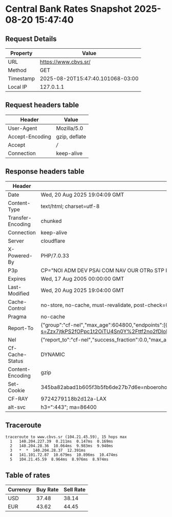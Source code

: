 # Central Bank Rates Snapshot 2025-08-20 15:47:40
## Request Details

| Property | Value |
|----------|-------|
| URL | https://www.cbvs.sr/ |
| Method | GET |
| Timestamp | 2025-08-20T15:47:40.101068-03:00 |
| Local IP | 127.0.1.1 |
    
## Request headers table

| Header | Value |
|--------|-------|
| User-Agent | Mozilla/5.0 |
| Accept-Encoding | gzip, deflate |
| Accept | */* |
| Connection | keep-alive |

    
## Response headers table
| Header | Value |
|--------|-------|
| Date | Wed, 20 Aug 2025 19:04:09 GMT |
| Content-Type | text/html; charset=utf-8 |
| Transfer-Encoding | chunked |
| Connection | keep-alive |
| Server | cloudflare |
| X-Powered-By | PHP/7.0.33 |
| P3p | CP="NOI ADM DEV PSAi COM NAV OUR OTRo STP IND DEM" |
| Expires | Wed, 17 Aug 2005 00:00:00 GMT |
| Last-Modified | Wed, 20 Aug 2025 19:04:00 GMT |
| Cache-Control | no-store, no-cache, must-revalidate, post-check=0, pre-check=0 |
| Pragma | no-cache |
| Report-To | {"group":"cf-nel","max_age":604800,"endpoints":[{"url":"https://a.nel.cloudflare.com/report/v4?s=Zzx7jtkPS2fOPpc1t2OiTU4Sn0Y%2Fttf2no2fDlokSy3v10w8YOmnrmWyvtv4AGa%2BhJPwjLTJERQMKcjVaRZTo87WxazKNXF7CMRz"}]} |
| Nel | {"report_to":"cf-nel","success_fraction":0.0,"max_age":604800} |
| Cf-Cache-Status | DYNAMIC |
| Content-Encoding | gzip |
| Set-Cookie | 345ba82abad1b605f3b5fb6de27b7d6e=nboerohosv2tb54eebqoqcrvd3; HttpOnly; Path=/ |
| CF-RAY | 9724279118b2d12a-LAX |
| alt-svc | h3=":443"; ma=86400 |

## Traceroute 

```
traceroute to www.cbvs.sr (104.21.45.59), 15 hops max
  1   140.204.227.39  0.211ms  0.147ms  0.169ms 
  2   140.204.28.36  10.064ms  9.983ms  9.940ms 
  3   *  *  140.204.28.37  12.391ms 
  4   141.101.72.87  10.679ms  10.896ms  10.474ms 
  5   104.21.45.59  8.964ms  8.976ms  8.974ms 

```

## Table of rates

| Currency | Buy Rate | Sell Rate |
|----------|----------|-----------|
| USD | 37.48 | 38.14 |
| EUR | 43.62 | 44.45 |
